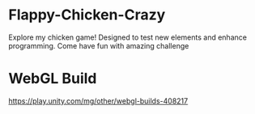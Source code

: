# Flappy-Chicken-Crazy
 Explore my chicken game! Designed to test new elements and enhance programming. Come have fun with amazing challenge

# WebGL Build
https://play.unity.com/mg/other/webgl-builds-408217
